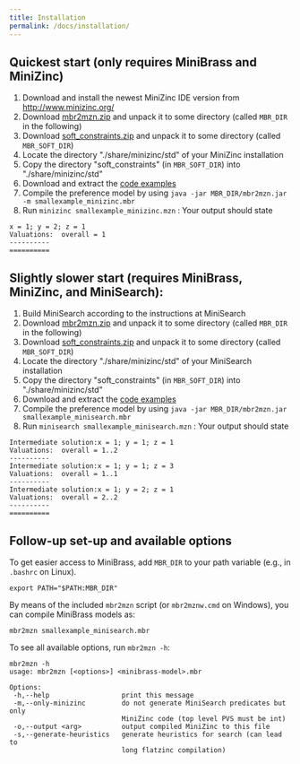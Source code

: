 ```yaml
---
title: Installation
permalink: /docs/installation/
---
```


## Quickest start (only requires MiniBrass and MiniZinc)
1. Download and install the newest MiniZinc IDE version from http://www.minizinc.org/
2. Download [mbr2mzn.zip](https://github.com/isse-augsburg/minibrass/raw/master/source-code/java/mbr2mzn.zip) and unpack it to some directory (called `MBR_DIR` in the following)
3. Download [soft_constraints.zip](https://github.com/isse-augsburg/minibrass/raw/master/source-code/minizinc/soft_constraints.zip) and unpack it to some directory (called `MBR_SOFT_DIR`)
4. Locate the directory "./share/minizinc/std" of your MiniZinc installation
5. Copy the directory "soft_constraints" (in `MBR_SOFT_DIR`) into "./share/minizinc/std"
6. Download and extract the [code examples](https://github.com/isse-augsburg/minibrass/raw/master/example-problems/codeexamples/codeexamples.zip)
7. Compile the preference model by using `java -jar MBR_DIR/mbr2mzn.jar -m smallexample_minizinc.mbr`
8. Run `minizinc smallexample_minizinc.mzn` : Your output should state

```
x = 1; y = 2; z = 1
Valuations:  overall = 1
----------
==========
```

## Slightly slower start (requires MiniBrass, MiniZinc, and MiniSearch): 

1. Build MiniSearch according to the instructions at MiniSearch
2. Download [mbr2mzn.zip](https://github.com/isse-augsburg/minibrass/raw/master/source-code/java/mbr2mzn.zip) and unpack it to some directory (called `MBR_DIR` in the following)
3. Download [soft_constraints.zip](https://github.com/isse-augsburg/minibrass/raw/master/source-code/minizinc/soft_constraints.zip) and unpack it to some directory (called `MBR_SOFT_DIR`)
4. Locate the directory "./share/minizinc/std" of your MiniSearch installation
5. Copy the directory "soft_constraints" (in `MBR_SOFT_DIR`) into "./share/minizinc/std"
6. Download and extract the [code examples](https://github.com/isse-augsburg/minibrass/raw/master/example-problems/codeexamples/codeexamples.zip)
7. Compile the preference model by using `java -jar MBR_DIR/mbr2mzn.jar smallexample_minisearch.mbr`
8. Run `minisearch smallexample_minisearch.mzn` : Your output should state

```
Intermediate solution:x = 1; y = 1; z = 1
Valuations:  overall = 1..2
----------
Intermediate solution:x = 1; y = 1; z = 3
Valuations:  overall = 1..1
----------
Intermediate solution:x = 1; y = 2; z = 1
Valuations:  overall = 2..2
----------
==========
```

## Follow-up set-up and available options

To get easier access to MiniBrass, add `MBR_DIR` to your path variable (e.g., in `.bashrc` on Linux). 

```
export PATH="$PATH:MBR_DIR"
```

By means of the included `mbr2mzn` script (or `mbr2mznw.cmd` on Windows), you can compile MiniBrass models as:

```
mbr2mzn smallexample_minisearch.mbr
```

To see all available options, run `mbr2mzn -h`:
```
mbr2mzn -h
usage: mbr2mzn [<options>] <minibrass-model>.mbr

Options:
 -h,--help                  print this message
 -m,--only-minizinc         do not generate MiniSearch predicates but only
                            MiniZinc code (top level PVS must be int)
 -o,--output <arg>          output compiled MiniZinc to this file
 -s,--generate-heuristics   generate heuristics for search (can lead to
                            long flatzinc compilation)
```
